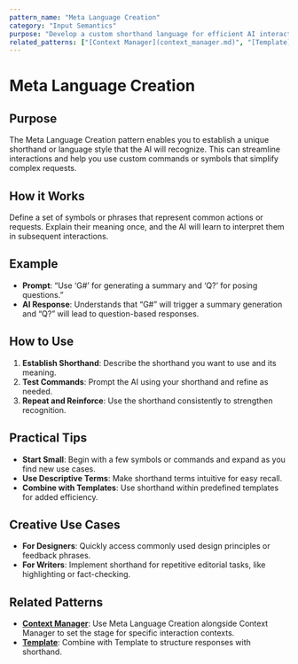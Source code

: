 ```yaml
---
pattern_name: "Meta Language Creation"
category: "Input Semantics"
purpose: "Develop a custom shorthand language for efficient AI interactions."
related_patterns: ["[Context Manager](context_manager.md)", "[Template](template.md)"]
---
```


# Meta Language Creation

## Purpose
The Meta Language Creation pattern enables you to establish a unique shorthand or language style that the AI will recognize. This can streamline interactions and help you use custom commands or symbols that simplify complex requests.

## How it Works
Define a set of symbols or phrases that represent common actions or requests. Explain their meaning once, and the AI will learn to interpret them in subsequent interactions.

## Example
- **Prompt**: “Use ‘G#’ for generating a summary and ‘Q?’ for posing questions.”
- **AI Response**: Understands that “G#” will trigger a summary generation and “Q?” will lead to question-based responses.

## How to Use
1. **Establish Shorthand**: Describe the shorthand you want to use and its meaning.
2. **Test Commands**: Prompt the AI using your shorthand and refine as needed.
3. **Repeat and Reinforce**: Use the shorthand consistently to strengthen recognition.

## Practical Tips
- **Start Small**: Begin with a few symbols or commands and expand as you find new use cases.
- **Use Descriptive Terms**: Make shorthand terms intuitive for easy recall.
- **Combine with Templates**: Use shorthand within predefined templates for added efficiency.

## Creative Use Cases
- **For Designers**: Quickly access commonly used design principles or feedback phrases.
- **For Writers**: Implement shorthand for repetitive editorial tasks, like highlighting or fact-checking.

## Related Patterns
- **[Context Manager](context_manager.md)**: Use Meta Language Creation alongside Context Manager to set the stage for specific interaction contexts.
- **[Template](template.md)**: Combine with Template to structure responses with shorthand.
